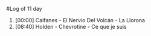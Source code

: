 #Log of 11 day

1. [00:00] Caifanes - El Nervio Del Volcán - La Llorona
1. [08:40] Holden - Chevrotine - Ce que je suis
